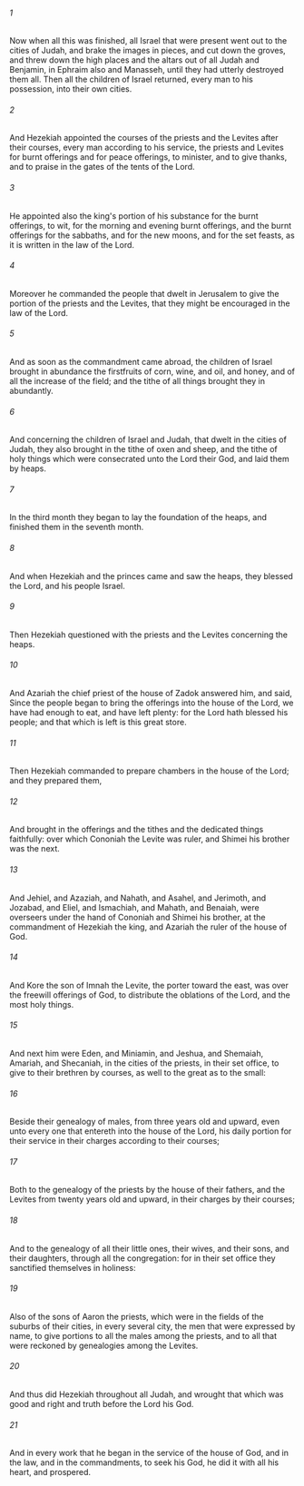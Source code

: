 ###### 1
Now when all this was finished, all Israel that were present went out to the cities of Judah, and brake the images in pieces, and cut down the groves, and threw down the high places and the altars out of all Judah and Benjamin, in Ephraim also and Manasseh, until they had utterly destroyed them all. Then all the children of Israel returned, every man to his possession, into their own cities.

###### 2
And Hezekiah appointed the courses of the priests and the Levites after their courses, every man according to his service, the priests and Levites for burnt offerings and for peace offerings, to minister, and to give thanks, and to praise in the gates of the tents of the Lord.

###### 3
He appointed also the king's portion of his substance for the burnt offerings, to wit, for the morning and evening burnt offerings, and the burnt offerings for the sabbaths, and for the new moons, and for the set feasts, as it is written in the law of the Lord.

###### 4
Moreover he commanded the people that dwelt in Jerusalem to give the portion of the priests and the Levites, that they might be encouraged in the law of the Lord.

###### 5
And as soon as the commandment came abroad, the children of Israel brought in abundance the firstfruits of corn, wine, and oil, and honey, and of all the increase of the field; and the tithe of all things brought they in abundantly.

###### 6
And concerning the children of Israel and Judah, that dwelt in the cities of Judah, they also brought in the tithe of oxen and sheep, and the tithe of holy things which were consecrated unto the Lord their God, and laid them by heaps.

###### 7
In the third month they began to lay the foundation of the heaps, and finished them in the seventh month.

###### 8
And when Hezekiah and the princes came and saw the heaps, they blessed the Lord, and his people Israel.

###### 9
Then Hezekiah questioned with the priests and the Levites concerning the heaps.

###### 10
And Azariah the chief priest of the house of Zadok answered him, and said, Since the people began to bring the offerings into the house of the Lord, we have had enough to eat, and have left plenty: for the Lord hath blessed his people; and that which is left is this great store.

###### 11
Then Hezekiah commanded to prepare chambers in the house of the Lord; and they prepared them,

###### 12
And brought in the offerings and the tithes and the dedicated things faithfully: over which Cononiah the Levite was ruler, and Shimei his brother was the next.

###### 13
And Jehiel, and Azaziah, and Nahath, and Asahel, and Jerimoth, and Jozabad, and Eliel, and Ismachiah, and Mahath, and Benaiah, were overseers under the hand of Cononiah and Shimei his brother, at the commandment of Hezekiah the king, and Azariah the ruler of the house of God.

###### 14
And Kore the son of Imnah the Levite, the porter toward the east, was over the freewill offerings of God, to distribute the oblations of the Lord, and the most holy things.

###### 15
And next him were Eden, and Miniamin, and Jeshua, and Shemaiah, Amariah, and Shecaniah, in the cities of the priests, in their set office, to give to their brethren by courses, as well to the great as to the small:

###### 16
Beside their genealogy of males, from three years old and upward, even unto every one that entereth into the house of the Lord, his daily portion for their service in their charges according to their courses;

###### 17
Both to the genealogy of the priests by the house of their fathers, and the Levites from twenty years old and upward, in their charges by their courses;

###### 18
And to the genealogy of all their little ones, their wives, and their sons, and their daughters, through all the congregation: for in their set office they sanctified themselves in holiness:

###### 19
Also of the sons of Aaron the priests, which were in the fields of the suburbs of their cities, in every several city, the men that were expressed by name, to give portions to all the males among the priests, and to all that were reckoned by genealogies among the Levites.

###### 20
And thus did Hezekiah throughout all Judah, and wrought that which was good and right and truth before the Lord his God.

###### 21
And in every work that he began in the service of the house of God, and in the law, and in the commandments, to seek his God, he did it with all his heart, and prospered.

